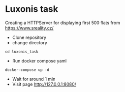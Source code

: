 # Luxonis task # 
Creating a HTTPServer for displaying first 500 flats from https://www.sreality.cz/

- Clone repository
- change directory
```
cd luxonis_task
```
- Run docker compose yaml
```
docker-compose up -d
```
- Wait for around 1 min
- Visit page
http://127.0.0.1:8080/
